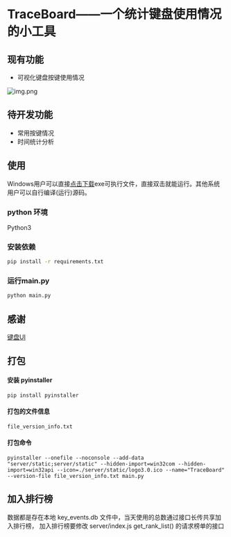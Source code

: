 # TraceBoard——一个统计键盘使用情况的小工具

## 现有功能

* 可视化键盘按键使用情况

![img.png](doc/image/tracboard_use.gif)

## 待开发功能

* 常用按键情况
* 时间统计分析

## 使用

Windows用户可以直接[点击下载](https://github.com/LC044/TraceBoard/releases)exe可执行文件，直接双击就能运行。其他系统用户可以自行编译(运行)源码。

### python 环境

Python3

### 安装依赖

```bash
pip install -r requirements.txt
```

### 运行main.py

```bash
python main.py
```

## 感谢

[键盘UI](https://yanyunfeng.com/article/41)

## 打包

#### 安装 pyinstaller

`pip install pyinstaller`

#### 打包的文件信息

`file_version_info.txt`

#### 打包命令

`pyinstaller --onefile --noconsole --add-data "server/static;server/static" --hidden-import=win32com --hidden-import=win32api --icon=./server/static/logo3.0.ico --name="TraceBoard" --version-file file_version_info.txt main.py`

## 加入排行榜
数据都是存在本地 key_events.db 文件中，当天使用的总数通过接口长传共享加入排行榜，
加入排行榜要修改 server/index.js get_rank_list() 的请求榜单的接口